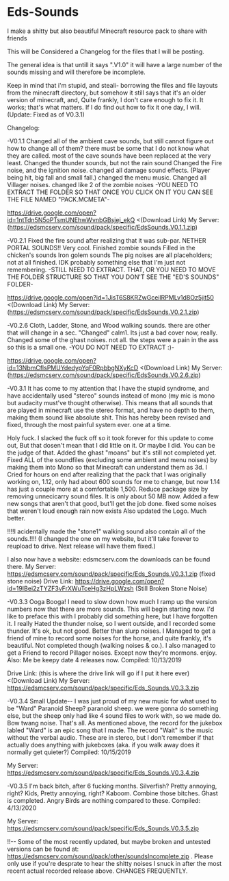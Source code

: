 # Eds-Sounds
I make a shitty but also beautiful Minecraft resource pack to share with friends


This will be Considered a Changelog for the files that I will be posting.

The general idea is that untill it says ".V1.0" it will have a large number of the sounds missing and will therefore be incomplete.

Keep in mind that i'm stupid, and steali- borrowing the files and file layouts from the minecraft directory, but somehow it still says 
that it's an older version of minecraft, and, Quite frankly, I don't care enough to fix it. It works; that's what matters. If I do find
out how to fix it one day, I will. (Update: Fixed as of V0.3.1)

Changelog:

-V0.1.1
  Changed all of the ambient cave sounds, but still cannot figure out how to change all of them? there must be some that I do not know what they are called. most of the cave sounds have been replaced at the very least.
  Changed the thunder sounds, but not the rain sound
  Changed the Fire noise, and the ignition noise.
  changed all damage sound effects. (Player being hit, big fall and small fall.)
  changed the menu music.
  Changed all Villager noises.
  changed like 2 of the zombie noises
  -YOU NEED TO EXTRACT THE FOLDER SO THAT ONCE YOU CLICK ON IT YOU CAN SEE THE FILE NAMED "PACK.MCMETA"-
  
  https://drive.google.com/open?id=1ntTdn5N5oPTsmUNEhwWvnbGBsjej_ekQ     <(Download Link)
  My Server: (https://edsmcserv.com/sound/pack/specific/EdsSounds.V0.1.1.zip)
  
  
-V0.2.1
  Fixed the fire sound after realizing that it was sub-par.
  NETHER PORTAL SOUNDS!! Very cool.
  Finished zombie sounds
  Filled in the chicken's sounds
  Iron golem sounds
  The pig noises are all placeholders; not at all finished.
  IDK probably something else that I'm just not remembering.
  -STILL NEED TO EXTRACT. THAT, OR YOU NEED TO MOVE THE FOLDER STRUCTURE SO THAT YOU DON'T SEE THE "ED'S SOUNDS" FOLDER-
  
  https://drive.google.com/open?id=1JisT6S8KRZwGceilRPMLv1d8Oz5jit50     <(Download Link)
  My Server: (https://edsmcserv.com/sound/pack/specific/EdsSounds.V0.2.1.zip)
  
  
-V0.2.6
  Cloth, Ladder, Stone, and Wood walking sounds. there are other that will change in a sec.
  "Changed" calm1. Its just a bad cover now, really.
  Changed some of the ghast noises. not all. the steps were a pain in the ass so this is a small one.
  -YOU DO NOT NEED TO EXTRACT :)-
  
  https://drive.google.com/open?id=13NbmCflsPMUYdedypYqF0RpbbgNXyKcD     <(Download Link)
  My Server: (https://edsmcserv.com/sound/pack/specific/EdsSounds.V0.2.6.zip)
  
    
-V0.3.1
  It has come to my attention that I have the stupid syndrome, and have accidentally used "stereo" sounds instead of mono (my mic is mono but audacity must've thought otherwise). This means that all sounds that are played in minecraft use the stereo format, and have no depth to them, making them sound like absolute shit. This has hereby been revised and fixed, through the most painful system ever. one at a time.
  
  Holy fuck. I slacked the fuck off so it took forever for this update to come out, But that dosen't mean that I did little on it. Or maybe I did. You can be the judge of that.
  Added the ghast "moans" but it's still not completed yet.
  Fixed ALL of the soundfiles (excluding some ambient and menu noises) by making them into Mono so that Minecraft can understand them as 3d.
  I Cried for hours on end after realizing that the pack that I was originally working on, 1.12, only had about 600 sounds for me to change, but now 1.14 has just a couple more at a comfortable 1,500.
  Reduce package size by removing unnecicarry sound files. It is only about 50 MB now.
  Added a few new songs that aren't that good, but'll get the job done.
  fixed some noises that weren't loud enough
  rain now exists
  Also updated the Logo. Much better.
  
  !!!!I acidentally made the "stone1" walking sound also contain all of the sounds.!!!!
  (I changed the one on my website, but it'll take forever to reupload to drive. Next release will have them fixed.)

  I also now have a website: edsmcserv.com
  the downloads can be found there.
  My Server: https://edsmcserv.com/sound/pack/specific/Eds_Sounds.V0.3.1.zip (fixed stone noise)
  Drive Link: https://drive.google.com/open?id=19IBei2zTYZF3vFrXWuTceHg3zHpLWzsh (Still Broken Stone Noise)
  
  
-V0.3.3
  Ooga Booga! I need to slow down how much I ramp up the version numbers now that there are more sounds. This will begin starting now.
  I'd like to preface this with I probably did something here, but I have forgotten it.
  I really Hated the thunder noise, so I went outside, and I recorded some thunder. It's ok, but not good. Better than slurp noises.
  I Managed to get a friend of mine to record some noises for the horse, and quite frankly, it's beautiful. Not completed though (walking noises & co.).
  I also managed to get a Friend to record Pillager noises. Except now they're mormons. enjoy.
  Also: Me be keepy date 4 releases now. Compiled: 10/13/2019
  
  Drive Link: (this is where the drive link will go if I put it here ever)    <(Download Link)
  My Server: https://edsmcserv.com/sound/pack/specific/Eds_Sounds.V0.3.3.zip
  
-V0.3.4
  Small Update-- I was just proud of my new music for what used to be "Ward"
  Paranoid Sheep? paranoid sheep. we were gonna do something else, but the sheep only had like 4 sound files to work with, so we made do.
  Bow twang noise. That's all.
  As mentioned above, the record for the jukebox labled "Ward" is an epic song that I made. The record "Wait" is the music without the verbal audio. These are in stereo, but I don't remember if that actually does anything with jukeboxes (aka. if you walk away does it normally get quieter?)
  Compiled: 10/15/2019
  
  My Server: https://edsmcserv.com/sound/pack/specific/Eds_Sounds.V0.3.4.zip
  
-V0.3.5
I'm back bitch, after 6 fucking months.
Silverfish? Pretty annoying, right? Kids, Pretty annoying, right? Kaboom. Combine those bitches.
Ghast is completed. Angry Birds are nothing compared to these.
Compiled: 4/13/2020
  
  My Server: https://edsmcserv.com/sound/pack/specific/Eds_Sounds.V0.3.5.zip
  
  !!--
  Some of the most recently updated, but maybe broken and untested versions can be found at: https://edsmcserv.com/sound/pack/other/soundsIncomplete.zip . Please only use if you're desprate to hear the shitty noises I snuck in after the most recent actual recorded release above. CHANGES FREQUENTLY.
